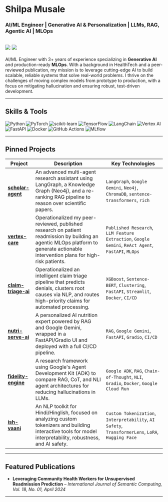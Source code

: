# Shilpa Musale

### AI/ML Engineer | Generative AI & Personalization | LLMs, RAG, Agentic AI | MLOps

[<img src="https://img.shields.io/badge/LinkedIn-0077B5?style=for-the-badge&logo=linkedin&logoColor=white" />](https://linkedin.com/in/shilpamusale)
[<img src="https://img.shields.io/badge/Email-D14836?style=for-the-badge&logo=gmail&logoColor=white" />](mailto:shilpa.musale02@gmail.com)
---

AI/ML Engineer with 3+ years of experience specializing in **Generative AI** and production-ready **MLOps**. With a background in HealthTech and a peer-reviewed publication, my mission is to leverage cutting-edge AI to build scalable, reliable systems that solve real-world problems. I thrive on the challenges of moving complex models from prototype to production, with a focus on mitigating hallucination and ensuring robust, test-driven development.

---

## Skills & Tools

<p align="left">
  <img src="https://img.shields.io/badge/Python-3776AB?style=flat-square&logo=python&logoColor=white" alt="Python"/>
  <img src="https://img.shields.io/badge/PyTorch-EE4C2C?style=flat-square&logo=pytorch&logoColor=white" alt="PyTorch"/>
  <img src="https://img.shields.io/badge/Scikit--Learn-F7931E?style=flat-square&logo=scikit-learn&logoColor=white" alt="scikit-learn"/>
  <img src="https://img.shields.io/badge/TensorFlow-FF6F00?style=flat-square&logo=tensorflow&logoColor=white" alt="TensorFlow"/>
  <img src="https://img.shields.io/badge/LangChain-000000?style=flat-square&logo=langchain&logoColor=white" alt="LangChain"/>
  <img src="https://img.shields.io/badge/Vertex_AI-4285F4?style=flat-square&logo=googlecloud&logoColor=white" alt="Vertex AI"/>
  <img src="https://img.shields.io/badge/FastAPI-009688?style=flat-square&logo=fastapi&logoColor=white" alt="FastAPI"/>
  <img src="https://img.shields.io/badge/Docker-2496ED?style=flat-square&logo=docker&logoColor=white" alt="Docker"/>
  <img src="https://img.shields.io/badge/GitHub--Actions-2088FF?style=flat-square&logo=githubactions&logoColor=white" alt="GitHub Actions"/>
  <img src="https://img.shields.io/badge/MLflow-000000?style=flat-square&logo=mlflow&logoColor=white" alt="MLflow"/>
</p>

---

## Pinned Projects

| Project | Description | Key Technologies |
|---|---|---|
| **[scholar-agent](https://github.com/shilpamusale/scholar-agent)** | An advanced multi-agent research assistant using LangGraph, a Knowledge Graph (Neo4j), and a re-ranking RAG pipeline to reason over scientific papers. | `LangGraph`, `Google Gemini`, `Neo4j`, `ChromaDB`, `sentence-transformers`, `rich` |
| **[vertex-care](https://github.com/shilpamusale/vertex-care)** | Operationalized my peer-reviewed, published research on patient readmission by building an agentic MLOps platform to generate actionable intervention plans for high-risk patients. | `Published Research`, `LLM Feature Extraction`, `Google Gemini`, `ReAct Agent`, `FastAPI`, `MLOps` |
| **[claim-triage-ai](https://github.com/shilpamusale/claim-triage-ai)**| Operationalized an intelligent claim triage pipeline that predicts denials, clusters root causes via NLP, and routes high-priority claims for automated processing. | `XGBoost`, `Sentence-BERT`, `Clustering`, `FastAPI`, `Streamlit`, `Docker`, `CI/CD` |
| **[nutri-serve-ai](https://github.com/shilpamusale/nutri-serve-ai)** | A personalized AI nutrition expert powered by RAG and Google Gemini, wrapped in a FastAPI/Gradio UI and deployed with a full CI/CD pipeline. | `RAG`, `Google Gemini`, `FastAPI`, `Gradio`, `CI/CD` |
| **[fidelity-engine](https://github.com/shilpamusale/adk-hallucination-shield)**| A research framework using Google's Agent Development Kit (ADK) to compare RAG, CoT, and NLI agent architectures for reducing hallucinations in LLMs. | `Google ADK`, `RAG`, `Chain-of-Thought`, `NLI`, `Gradio`, `Docker`, `Google Cloud Run` |
| **[ish-vaani](https://github.com/shilpamusale/ish-vaani)** | An NLP toolkit for Hindi/Hinglish, focused on analyzing custom tokenizers and building interactive tools for model interpretability, robustness, and AI safety. | `Custom Tokenization`, `Interpretability`, `AI Safety`, `TransformerLens`, `LoRA`, `Hugging Face` |

---

## Featured Publications

- **Leveraging Community Health Workers for Unsupervised Readmission Prediction** – *International Journal of Semantic Computing, Vol. 18, No. 01, April 2024*

---

<!-- ## GitHub Stats

<p align="center">
  <img width="48%" src="https://github-readme-stats.vercel.app/api?username=shilpamusale&show_icons=true&theme=dracula&hide_border=true&count_private=true" />
  <img width="48%" src="https://github-readme-stats.vercel.app/api/top-langs/?username=shilpamusale&layout=compact&theme=dracula&hide_border=true" />
</p> -->
